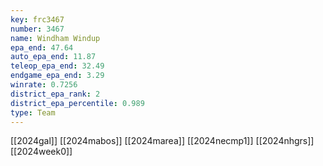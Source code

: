 ```yaml
---
key: frc3467
number: 3467
name: Windham Windup
epa_end: 47.64
auto_epa_end: 11.87
teleop_epa_end: 32.49
endgame_epa_end: 3.29
winrate: 0.7256
district_epa_rank: 2
district_epa_percentile: 0.989
type: Team
---
```

[[2024gal]]
[[2024mabos]]
[[2024marea]]
[[2024necmp1]]
[[2024nhgrs]]
[[2024week0]]

